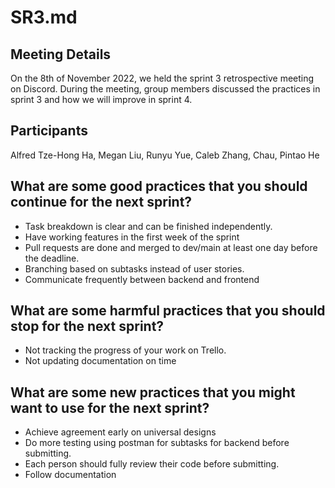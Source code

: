 # SR3.md
## Meeting Details 
On the 8th of November 2022, we held the sprint 3 retrospective meeting on Discord. During the meeting, group members discussed the practices in sprint 3 and how we will improve in sprint 4. 


## Participants
Alfred Tze-Hong Ha, Megan Liu, Runyu Yue, Caleb Zhang, Chau, Pintao He


## What are some good practices that you should continue for the next sprint?
- Task breakdown is clear and can be finished independently.
- Have working features in the first week of the sprint
- Pull requests are done and merged to dev/main at least one day before the deadline.
- Branching based on subtasks instead of user stories.
- Communicate frequently between backend and frontend

## What are some harmful practices that you should stop for the next sprint?
- Not tracking the progress of your work on Trello.
- Not updating documentation on time

## What are some new practices that you might want to use for the next sprint?
- Achieve agreement early on universal designs
- Do more testing using postman for subtasks for backend before submitting.
- Each person should fully review their code before submitting.
- Follow documentation 

